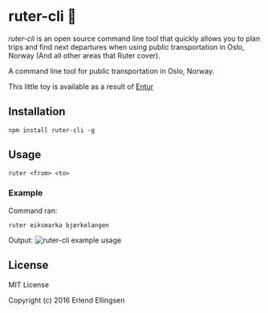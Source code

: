# ruter-cli 🚂
*ruter-cli* is an open source command line tool that quickly allows you to plan trips and find next departures when using public transportation in Oslo, Norway (And all other areas that Ruter cover).

A command line tool for public transportation in Oslo, Norway. 

This little toy is available as a result of [Entur](https://developer.entur.org/)

## Installation
`npm install ruter-cli -g` 

## Usage
`ruter <from> <to>` 

### Example
Command ran:

`ruter eiksmarka bjørkelangen`

Output: 
![ruter-cli example usage](https://i.imgur.com/fbmAKBI.png)

## License
MIT License

Copyright (c) 2016 Erlend Ellingsen
